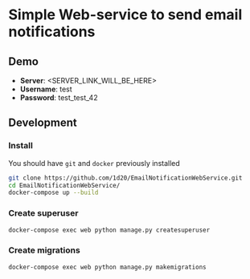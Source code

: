 # Simple Web-service to send email notifications

## Demo

 - **Server**: <SERVER_LINK_WILL_BE_HERE>
 - **Username**: test
 - **Password**: test_test_42

## Development

### Install

You should have `git` and `docker` previously installed

```sh
git clone https://github.com/1d20/EmailNotificationWebService.git
cd EmailNotificationWebService/
docker-compose up --build
```

### Create superuser

```sh
docker-compose exec web python manage.py createsuperuser
```

### Create migrations

```sh
docker-compose exec web python manage.py makemigrations
```
